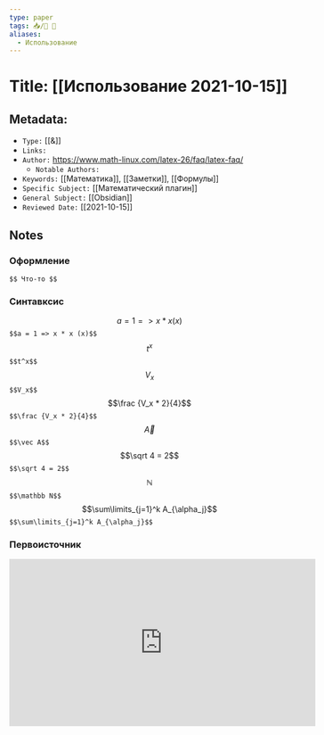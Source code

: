 ```yaml
---
type: paper
tags: 📥️/📜️ 🔢
aliases:
  - Использование 
---
```




# Title: **[[Использование 2021-10-15]]**


## Metadata:

- `Type:` [[&]]
- `Links:`
- `Author:` https://www.math-linux.com/latex-26/faq/latex-faq/
    - `Notable Authors:` 
- `Keywords:` [[Математика]], [[Заметки]], [[Формулы]]
- `Specific Subject:` [[Математический плагин]]
- `General Subject:` [[Obsidian]]
- `Reviewed Date:` [[2021-10-15]]

## Notes

### Оформление
`$$ Что-то $$`

### Синтавксис
$$a = 1 => x * x (x)$$
`$$a = 1 => x * x (x)$$`
$$t^x$$
`$$t^x$$`
$$V_x$$
`$$V_x$$`
$$\frac {V_x * 2}{4}$$
`$$\frac {V_x * 2}{4}$$`
$$\vec A$$
`$$\vec A$$`
$$\sqrt 4 = 2$$
`$$\sqrt 4 = 2$$`
$$\mathbb N$$
`$$\mathbb N$$`
$$\sum\limits_{j=1}^k A_{\alpha_j}$$
`$$\sum\limits_{j=1}^k A_{\alpha_j}$$`

### Первоисточник
<center>
    <iframe border=0 frameborder=0 height=300 width=550 src="https://www.math-linux.com/latex-26/faq/latex-faq/"></iframe>
</center>